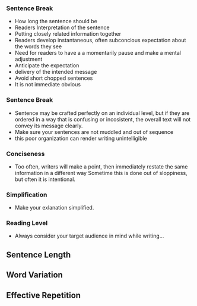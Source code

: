### Sentence Break

- How long the sentence should be
- Readers Interpretation of the sentence
- Putting closely related information together
- Readers develop instantaneous, often subconcious expectation about the words they see
- Need for readers to have a a momentarily pause and make a mental adjustment
- Anticipate the expectation
- delivery of the intended message
- Avoid short chopped sentences
- It is not immediate obvious

### Sentence Break

- Sentence may be crafted perfectly on an individual level, but if they are ordered in a way that
  is confusing or incosistent, the overall text will not convey its message clearly.
- Make sure your sentences are not muddled and out of sequence
- this poor organization can render writing unintelligible

### Conciseness

- Too often, writers will make a point, then immediately restate the same information in a different way
  Sometime this is done out of sloppiness, but often it is intentional.

### Simplification

- Make your exlanation simplified.

### Reading Level

- Always consider your target audience in mind while writing...

## Sentence Length

## Word Variation

## Effective Repetition
